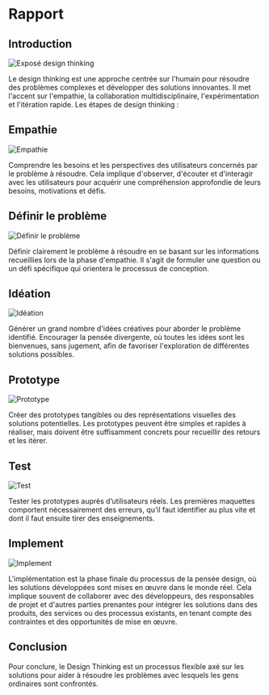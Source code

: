 # Rapport

## Introduction
![Exposé design thinking](/gestion-projet/exposé-design-thinking/images/exposé-design-thinking.png)

Le design thinking est une approche centrée sur l'humain pour résoudre des problèmes complexes et développer des solutions innovantes. Il met l'accent sur l'empathie, la collaboration multidisciplinaire, l'expérimentation et l'itération rapide.
Les étapes de design thinking : 


## Empathie
![Empathie](/gestion-projet/exposé-design-thinking/images/Empathie.png)

Comprendre les besoins et les perspectives des utilisateurs concernés par le problème à résoudre. Cela implique d'observer, d'écouter et d'interagir avec les utilisateurs pour acquérir une compréhension approfondie de leurs besoins, motivations et défis.


## Définir le problème
![Définir le problème](/gestion-projet/exposé-design-thinking/images/Définir-le-problème.png)

Définir clairement le problème à résoudre en se basant sur les informations recueillies lors de la phase d'empathie. Il s'agit de formuler une question ou un défi spécifique qui orientera le processus de conception.


## Idéation
![Idéation](/gestion-projet/exposé-design-thinking/images/Idéation.png)

Générer un grand nombre d'idées créatives pour aborder le problème identifié. Encourager la pensée divergente, où toutes les idées sont les bienvenues, sans jugement, afin de favoriser l'exploration de différentes solutions possibles.


## Prototype
![Prototype](/gestion-projet/exposé-design-thinking/images/Prototype.png)

Créer des prototypes tangibles ou des représentations visuelles des solutions potentielles. Les prototypes peuvent être simples et rapides à réaliser, mais doivent être suffisamment concrets pour recueillir des retours et les itérer.


## Test
![Test](/gestion-projet/exposé-design-thinking/images/Test.png)

Tester les prototypes auprès d’utilisateurs réels. Les premières maquettes comportent nécessairement des erreurs, qu’il faut identifier au plus vite et dont il faut ensuite tirer des enseignements.


## Implement
![Implement](/gestion-projet/exposé-design-thinking/images/Implement.png)

L'implémentation est la phase finale du processus de la pensée design, où les solutions développées sont mises en œuvre dans le monde réel. Cela implique souvent de collaborer avec des développeurs, des responsables de projet et d'autres parties prenantes pour intégrer les solutions dans des produits, des services ou des processus existants, en tenant compte des contraintes et des opportunités de mise en œuvre.


## Conclusion
Pour conclure, le Design Thinking est un processus flexible axé sur les solutions pour aider à résoudre les problèmes avec lesquels les gens ordinaires sont confrontés.